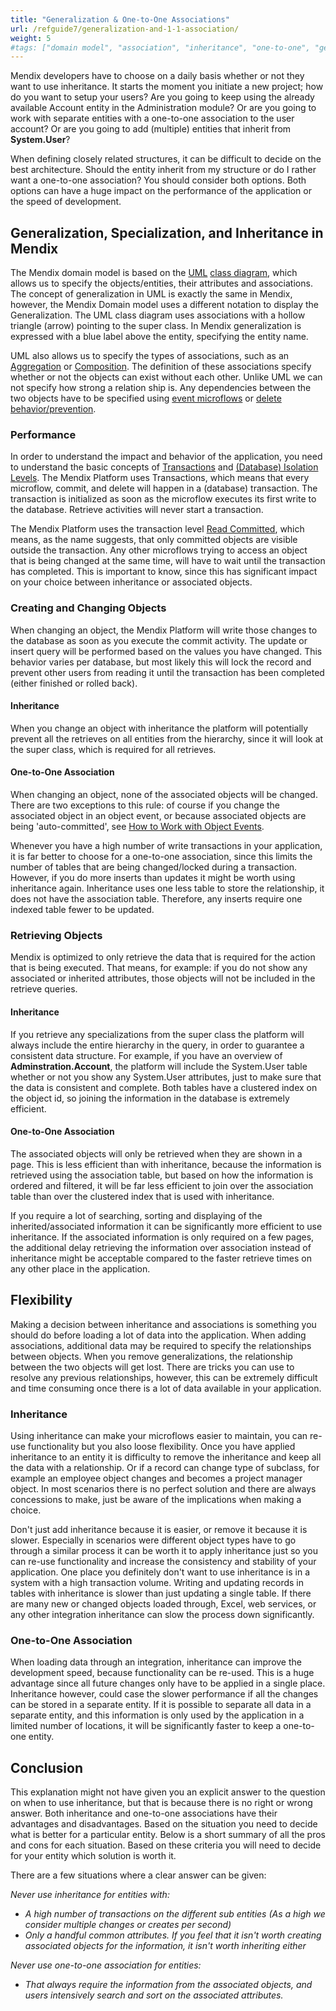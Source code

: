 ```yaml
---
title: "Generalization & One-to-One Associations"
url: /refguide7/generalization-and-1-1-association/
weight: 5
#tags: ["domain model", "association", "inheritance", "one-to-one", "generalization"]
---
```

Mendix developers have to choose on a daily basis whether or not they want to use inheritance. It starts the moment you initiate a new project; how do you want to setup your users? Are you going to keep using the already available Account entity in the Administration module? Or are you going to work with separate entities with a one-to-one association to the user account? Or are you going to add (multiple) entities that inherit from **System.User**?

When defining closely related structures, it can be difficult to decide on the best architecture. Should the entity inherit from my structure or do I rather want a one-to-one association? You should consider both options. Both options can have a huge impact on the performance of the application or the speed of development.

## Generalization, Specialization, and Inheritance in Mendix

The Mendix domain model is based on the [UML](http://en.wikipedia.org/wiki/Unified_Modeling_Language) [class diagram](http://en.wikipedia.org/wiki/Class_diagram), which allows us to specify the objects/entities, their attributes and associations. The concept of generalization in UML is exactly the same in Mendix, however, the Mendix Domain model uses a different notation to display the Generalization. The UML class diagram uses associations with a hollow triangle (arrow) pointing to the super class. In Mendix generalization is expressed with a blue label above the entity, specifying the entity name.

UML also allows us to specify the types of associations, such as an [Aggregation](http://en.wikipedia.org/wiki/Aggregation_(object-oriented_programming)) or [Composition](http://en.wikipedia.org/wiki/Object_composition). The definition of these associations specify whether or not the objects can exist without each other. Unlike UML we can not specify how strong a relation ship is. Any dependencies between the two objects have to be specified using [event microflows](/refguide7/event-handlers/) or [delete behavior/prevention](/refguide7/associations/).

### Performance

In order to understand the impact and behavior of the application, you need to understand the basic concepts of [Transactions](http://en.wikipedia.org/wiki/Database_transaction) and [(Database) Isolation Levels](http://en.wikipedia.org/wiki/Isolation_(database_systems)#Read_committed). The Mendix Platform uses Transactions, which means that every microflow, commit, and delete will happen in a (database) transaction. The transaction is initialized as soon as the microflow executes its first write to the database. Retrieve activities will never start a transaction.

The Mendix Platform uses the transaction level [Read Committed](http://en.wikipedia.org/wiki/Isolation_(database_systems)#Read_committed), which means, as the name suggests, that only committed objects are visible outside the transaction. Any other microflows trying to access an object that is being changed at the same time, will have to wait until the transaction has completed. This is important to know, since this has significant impact on your choice between inheritance or associated objects.

### Creating and Changing Objects

When changing an object, the Mendix Platform will write those changes to the database as soon as you execute the commit activity. The update or insert query will be performed based on the values you have changed. This behavior varies per database, but most likely this will lock the record and prevent other users from reading it until the transaction has been completed (either finished or rolled back).

#### Inheritance

When you change an object with inheritance the platform will potentially prevent all the retrieves on all entities from the hierarchy, since it will look at the super class, which is required for all retrieves.

#### One-to-One Association

When changing an object, none of the associated objects will be changed. There are two exceptions to this rule: of course if you change the associated object in an object event, or because associated objects are being 'auto-committed', see [How to Work with Object Events](/howto7/data-models/working-with-object-events/).

Whenever you have a high number of write transactions in your application, it is far better to choose for a one-to-one association, since this limits the number of tables that are being changed/locked during a transaction. However, if you do more inserts than updates it might be worth using inheritance again. Inheritance uses one less table to store the relationship, it does not have the association table. Therefore, any inserts require one indexed table fewer to be updated.

### Retrieving Objects

Mendix is optimized to only retrieve the data that is required for the action that is being executed. That means, for example: if you do not show any associated or inherited attributes, those objects will not be included in the retrieve queries.

#### Inheritance

If you retrieve any specializations from the super class the platform will always include the entire hierarchy in the query, in order to guarantee a consistent data structure. For example, if you have an overview of **Adminstration.Account**, the platform will include the System.User table whether or not you show any System.User attributes, just to make sure that the data is consistent and complete. Both tables have a clustered index on the object id, so joining the information in the database is extremely efficient.

#### One-to-One  Association

The associated objects will only be retrieved when they are shown in a page. This is less efficient than with inheritance, because the information is retrieved using the association table, but based on how the information is ordered and filtered, it will be far less efficient to join over the association table than over the clustered index that is used with inheritance.

If you require a lot of searching, sorting and displaying of the inherited/associated information it can be significantly more efficient to use inheritance. If the associated information is only required on a few pages, the additional delay retrieving the information over association instead of inheritance might be acceptable compared to the faster retrieve times on any other place in the application.

## Flexibility

Making a decision between inheritance and associations is something you should do before loading a lot of data into the application. When adding associations, additional data may be required to specify the relationships between objects. When you remove generalizations, the relationship between the two objects will get lost. There are tricks you can use to resolve any previous relationships, however, this can be extremely difficult and time consuming once there is a lot of data available in your application.

### Inheritance

Using inheritance can make your microflows easier to maintain, you can re-use functionality but you also loose flexibility. Once you have applied inheritance to an entity it is difficulty to remove the inheritance and keep all the data with a relationship. Or if a record can change type of subclass, for example an employee object changes and becomes a project manager object. In most scenarios there is no perfect solution and there are always concessions to make, just be aware of the implications when making a choice.

Don't just add inheritance because it is easier, or remove it because it is slower. Especially in scenarios were different object types have to go through a similar process it can be worth it to apply inheritance just so you can re-use functionality and increase the consistency and stability of your application. One place you definitely don't want to use inheritance is in a system with a high transaction volume. Writing and updating records in tables with inheritance is slower than just updating a single table. If there are many new or changed objects loaded through, Excel, web services, or any other integration inheritance can slow the process down significantly.

### One-to-One Association

When loading data through an integration, inheritance can improve the development speed, because functionality can be re-used. This is a huge advantage since all future changes only have to be applied in a single place. Inheritance however, could case the slower performance if all the changes can be stored in a separate entity. If it is possible to separate all data in a separate entity, and this information is only used by the application in a limited number of locations, it will be significantly faster to keep a one-to-one entity.

## Conclusion

This explanation might not have given you an explicit answer to the question on when to use inheritance, but that is because there is no right or wrong answer. Both inheritance and one-to-one associations have their advantages and disadvantages. Based on the situation you need to decide what is better for a particular entity. Below is a short summary of all the pros and cons for each situation. Based on these criteria you will need to decide for your entity which solution is worth it.

There are a few situations where a clear answer can be given:

_Never use inheritance for entities with:_

*   _A high number of transactions on the different sub entities (As a high we consider multiple changes or creates per second)_
*   _Only a handful common attributes. If you feel that it isn't worth creating associated objects for the information, it isn't worth inheriting either_

_Never use one-to-one association for entities:_

*   _That always require the information from the associated objects, and users intensively search and sort on the associated attributes._
